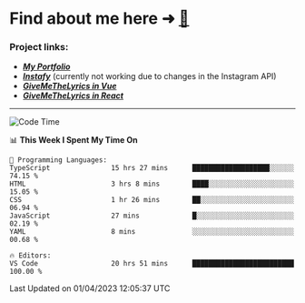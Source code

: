 # Find about me here ➜ [🧑](https://pauabella.dev)

### Project links:
- ***[My Portfolio](https://pauabella.dev)***
- ***[Instafy](https://instafy.me)*** (currently not working due to changes in the Instagram API)
- ***[GiveMeTheLyrics in Vue](https://lyrics.pauabella.dev)***
- ***[GiveMeTheLyrics in React](https://pauabella.dev/GiveMeTheLyrics)***

---
<!--START_SECTION:waka-->
![Code Time](http://img.shields.io/badge/Code%20Time-2%2C053%20hrs%2044%20mins-blue)

📊 **This Week I Spent My Time On** 

```text
💬 Programming Languages: 
TypeScript               15 hrs 27 mins      ███████████████████░░░░░░   74.15 % 
HTML                     3 hrs 8 mins        ████░░░░░░░░░░░░░░░░░░░░░   15.05 % 
CSS                      1 hr 26 mins        ██░░░░░░░░░░░░░░░░░░░░░░░   06.94 % 
JavaScript               27 mins             █░░░░░░░░░░░░░░░░░░░░░░░░   02.19 % 
YAML                     8 mins              ░░░░░░░░░░░░░░░░░░░░░░░░░   00.68 % 

🔥 Editors: 
VS Code                  20 hrs 51 mins      █████████████████████████   100.00 % 
```


 Last Updated on 01/04/2023 12:05:37 UTC
<!--END_SECTION:waka-->
